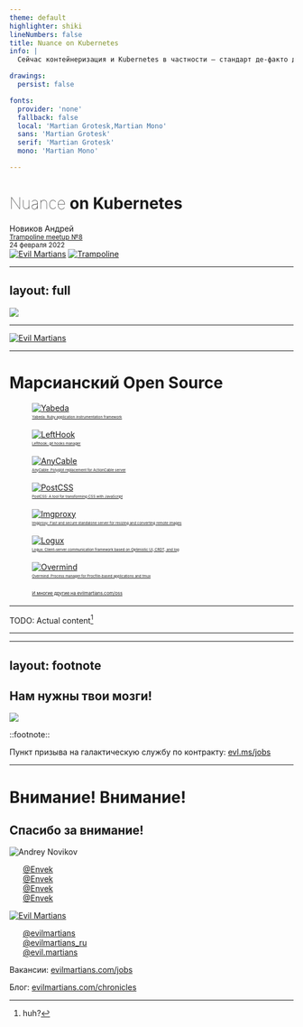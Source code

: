 ```yaml
---
theme: default
highlighter: shiki
lineNumbers: false
title: Nuance on Kubernetes
info: |
  Сейчас контейнеризация и Kubernetes в частности — стандарт де-факто для запуска приложений «в бою». И запустить-то приложение в «кубе» несложно, но как всегда есть нюанс и не один. Обсудим, что нужно разработчику и админу учесть и сделать для того, чтобы приложение работало быстро и надёжно, не требуя к себе особого внимания. Например, посмотрим, как работают requests и limits на ресурсы, чем должны отличаться liveness и readiness пробы, и на что следует обращать внимание в мониторинге и так далее.

drawings:
  persist: false

fonts:
  provider: 'none'
  fallback: false
  local: 'Martian Grotesk,Martian Mono'
  sans: 'Martian Grotesk'
  serif: 'Martian Grotesk'
  mono: 'Martian Mono'

---
```


# <span class="wobbling">Nuance</span> on Kubernetes

<div class="absolute bottom-0 my-2">
Новиков Андрей<br />
<small><a href="https://www.trampoline.to/event/trampoline-8">Trampoline meetup №8</a></small><br />
<small><time datetime="2022-02-24">24 февраля 2022</time></small>
</div>

<div class="absolute bottom-0 right-0 h-40 scaled-image flex">
  <a href="https://evilmartians.com/" class="w-40 h-40 p-3"><img alt="Evil Martians" src="/images/01_Evil-Martians_Logo_v2.1_RGB.svg" /></a>
  <a href="https://www.trampoline.to/" class="w-40 h-40 p-4"><img alt="Trampoline" src="/images/trampoline-logo-512x512.png" /></a>
</div>

<style>
  a { border-bottom: none !important; }

  .wobbling {
    animation-duration: 1s;
    animation-name: wobbling;
    animation-iteration-count: infinite;
    animation-direction: alternate;
    animation-direction: alternate;
  }

  @keyframes wobbling {
    from {
      font-weight: 40;
    }

    to {
      font-weight: 200;
    }
  }
</style>

<!--
Начнём сегодня вечер с довольно хардкорной темы, пока вы свеженькие. Посмотрим, как можно хитро стрелять себе в ноги с помощью настроек Kubernetes, чтобы, разумеется, оставить свои ноги в целости и сохранности.
-->

---
layout: full
---

<a href="https://github.com/Envek/"><img src="/images/github-envek.png" class="object-contain text-center m-auto h-full w-full max-h-full max-w-full" /></a>

<!--
Всем привет! Меня зовут Андрей…
-->

---

<a href="https://evilmartians.com/?utm_source=trampoline&utm_medium=slides&utm_campaign=nuance-on-kubernetes"><img alt="Evil Martians" src="/images/01_Evil-Martians_Logo_v2.1_RGB.svg" class="object-contain text-center m-auto max-h-112"/></a>

<!--
…и я Марсианин.
-->

---

# Марсианский Open Source

<div class="grid grid-cols-4 grid-rows-2 gap-4">
  <a href="https://github.com/yabeda-rb/yabeda">
    <figure>
      <img alt="Yabeda" src="/images/martian-oss/yabeda.svg" class="scaled-image h-40 mx-auto" />
      <figcaption>Yabeda: Ruby application instrumentation framework</figcaption>
    </figure>
  </a>
  <a href="https://github.com/evilmartians/lefthook">
    <figure>
      <img alt="LeftHook" src="/images/martian-oss/lefthook.svg" class="scaled-image h-40 mx-auto" />
      <figcaption>Lefthook: git hooks manager</figcaption>
    </figure>
  </a>
  <a href="https://anycable.io/">
    <figure>
      <img alt="AnyCable" src="/images/martian-oss/anycable.svg" class="scaled-image h-40 mx-auto" />
      <figcaption>AnyCable: Polyglot replacement for ActionCable server</figcaption>
    </figure>
  </a>
  <a href="https://postcss.org/">
    <figure>
      <img alt="PostCSS" src="/images/martian-oss/postcss.svg" class="scaled-image h-40 mx-auto" />
      <figcaption>PostCSS: A tool for transforming CSS with JavaScript</figcaption>
    </figure>
  </a>
  <a href="https://imgproxy.net/">
    <figure>
      <img alt="Imgproxy" src="/images/martian-oss/imgproxy.svg" class="scaled-image h-40 mx-auto" />
      <figcaption>Imgproxy: Fast and secure standalone server for resizing and converting remote images</figcaption>
    </figure>
  </a>
  <a href="https://logux.io/">
    <figure>
      <img alt="Logux" src="/images/martian-oss/logux.svg" class="scaled-image h-40 mx-auto" />
      <figcaption>Logux: Client-server communication framework based on Optimistic UI, CRDT, and log</figcaption>
    </figure>
  </a>
  <a href="https://github.com/DarthSim/overmind">
    <figure>
      <img alt="Overmind" src="/images/martian-oss/overmind.svg" class="scaled-image h-40 mx-auto" />
      <figcaption>Overmind: Process manager for Procfile-based applications and tmux </figcaption>
    </figure>
  </a>
  <a href="https://evilmartians.com/oss">
    <figure>
      <div class="h-40 text-2xl flex items-center justify-center">
        <qr-code-vue value="https://evilmartians.com/oss" class="scaled-image w-full h-full mx-auto p-4" render-as="svg" />
      </div>
      <figcaption style="font-size: 0.5rem;">И многие другие на evilmartians.com/oss</figcaption>
    </figure>
  </a>
</div>

<style>
  a { border-bottom: none !important; }
  figcaption {
    font-size: 0.4rem;
    line-height: 1rem;
  }
</style>

<!--
Марсиане зарабатывают себе на хлеб в первую очередь заказной разработкой и консалтингом для разных клиентов, в основном штатовских стартапов, но нас вы скорее всего знаете по нашим опенсорс-проектам, которыми мы бесконечно гордимся и которые были извлечены из недр коммерческой разработки и мы усиленно используем их везде, где только можно. Используйте и вы.

Кстати, вот этот проект, сверху слева, Ябеда — моё детище. И он имеет некоторое отношение к Kubernetes. Скоро посмотрим, какое.
-->

---

TODO: Actual content[^1]

[^1]: huh?


<style>
.footnotes-sep {
  @apply mt-40 opacity-10;
}
.footnotes {
  @apply text-sm opacity-75;
}
.footnote-backref {
  display: none;
}
</style>

---

---
layout: footnote
---

## Нам нужны твои мозги!

<a href="https://evl.ms/jobs?utm_source=trampoline&utm_medium=slides&utm_campaign=nuance-on-kubernetes">
<img class="mx-auto text-center max-h-96" src="/images/evl-ms-jobs-qrcode-trampoline-slides.png" />
</a>

::footnote::

Пункт призыва на галактическую службу по контракту: [evl.ms/jobs](https://evl.ms/jobs?utm_source=trampoline&utm_medium=slides&utm_campaign=nuance-on-kubernetes)

<!-- Хотите узнать это и многое другое в бою, да ещё и с приличным жалованьем в придачу! Придётся присягнуть на верность Императору и отправиться покорять дальние миры в Галактике, но поверьте, оно того стоит!  -->

---

# Внимание! Внимание!
## Спасибо за внимание!

<div class="grid grid-cols-4 grid-rows-3 mt-16 gap-4">

<div class="justify-self-end">
<img alt="Andrey Novikov" src="https://secure.gravatar.com/avatar/d0e95abdd0aed671ebd0920c16d393d4?s=512" class="w-32 h-32 scaled-image" />
</div>

<ul class="list-none col-span-2">
<li><a href="https://github.com/Envek"><logos-github-icon /> @Envek</a></li>
<li><a href="https://t.me/envek"><logos-telegram /> @Envek</a></li>
<li><a href="https://twitter.com/Envek"><logos-twitter /> @Envek</a></li>
<li><a href="https://www.instagram.com/Envek"><logos-instagram-icon /> @Envek</a></li>
</ul>

<div>
<qr-code url="https://github.com/Envek" caption="github.com/Envek" class="w-36" />
</div>

<div class="justify-self-end row-span-2">
<a href="https://evilmartians.com/"><img alt="Evil Martians" src="/images/01_Evil-Martians_Logo_v2.1_RGB.svg" class="w-32 h-32 scaled-image" /></a>
</div>

<div class="row-span-2 col-span-2">

- <logos-telegram />  [@evilmartians](https://t.me/evilmartians?utm_source=trampoline&utm_medium=slides&utm_campaign=nuance-on-kubernetes)
- <logos-twitter /> [@evilmartians_ru](https://twitter.com/evilmartians_ru/?utm_source=trampoline&utm_medium=slides&utm_campaign=nuance-on-kubernetes)
- <logos-instagram-icon /> [@evil.martians](https://www.instagram.com/evil.martians/?utm_source=trampoline&utm_medium=slides&utm_campaign=nuance-on-kubernetes)

Вакансии: [evilmartians.com/jobs](https://evilmartians.com/jobs/?utm_source=trampoline&utm_medium=slides&utm_campaign=nuance-on-kubernetes)

Блог: [evilmartians.com/chronicles](https://evilmartians.com/chronicles/?utm_source=trampoline&utm_medium=slides&utm_campaign=nuance-on-kubernetes)
</div>

<div>
<qr-code url="https://taplink.cc/evil.martians" caption="Evil Martians: links" class="w-36" />
</div>
</div>

<style>
  ul a { border-bottom: none !important; }
  ul { list-style-type: none !important; }
  ul li { margin-left: 0; padding-left: 0; }
</style>
